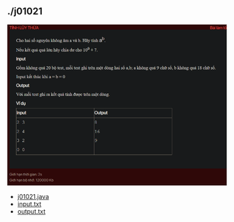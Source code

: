 ## ./j01021
![alt text](image.png)

- [j01021.java](j01021.java)
- [input.txt](input.txt)
- [output.txt](output.txt)
